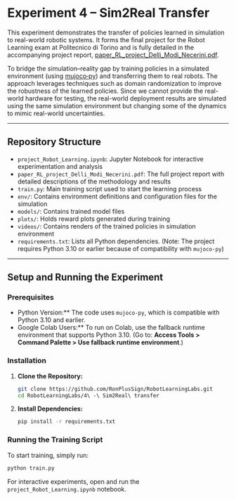# Experiment 4 – Sim2Real Transfer

This experiment demonstrates the transfer of policies learned in simulation to real-world robotic systems. It forms the final project for the Robot Learning exam at Politecnico di Torino and is fully detailed in the accompanying project report, [paper_RL_project_Delli_Modi_Necerini.pdf](paper_RL_project_Delli_Modi_Necerini.pdf).

To bridge the simulation–reality gap by training policies in a simulated environment (using [mujoco‑py](https://github.com/openai/mujoco-py)) and transferring them to real robots. The approach leverages techniques such as domain randomization to improve the robustness of the learned policies.
Since we cannot provide the real-world hardware for testing, the real-world deployment results are simulated using the same simulation environment but changing some of the dynamics to mimic real-world uncertainties.

---

## Repository Structure

- `project_Robot_Learning.ipynb`: Jupyter Notebook for interactive experimentation and analysis
- `paper_RL_project_Delli_Modi_Necerini.pdf`: The full project report with detailed descriptions of the methodology and results
- `train.py`: Main training script used to start the learning process
- `env/`: Contains environment definitions and configuration files for the simulation
- `models/`: Contains trained model files
- `plots/`: Holds reward plots generated during training
- `videos/`: Contains renders of the trained policies in simulation environment
- `requirements.txt`: Lists all Python dependencies. (Note: The project requires Python 3.10 or earlier because of compatibility with `mujoco-py`)

---

## Setup and Running the Experiment

### Prerequisites

- Python Version:** The code uses `mujoco-py`, which is compatible with Python 3.10 and earlier.  
- Google Colab Users:** To run on Colab, use the fallback runtime environment that supports Python 3.10. (Go to: **Access Tools > Command Palette > Use fallback runtime environment**.)

### Installation

1. **Clone the Repository:**
   ```bash
   git clone https://github.com/RonPlusSign/RobotLearningLabs.git
   cd RobotLearningLabs/4\ -\ Sim2Real\ transfer
   ```

2. **Install Dependencies:**
   ```bash
   pip install -r requirements.txt
   ```

### Running the Training Script

To start training, simply run:
```bash
python train.py
```

For interactive experiments, open and run the `project_Robot_Learning.ipynb` notebook.